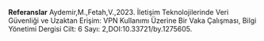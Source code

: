 **Referanslar**
Aydemir,M.,Fetah,V.,2023. İletişim Teknolojilerinde Veri Güvenliği ve Uzaktan Erişim: VPN Kullanımı Üzerine Bir Vaka Çalışması, Bilgi Yönetimi Dergisi Cilt: 6 Sayı: 2,DOI:10.33721/by.1275605.
